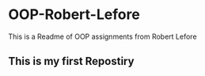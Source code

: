 # OOP-Robert-Lefore

This is a Readme of  OOP assignments from Robert Lefore 


## This is my first Repostiry
